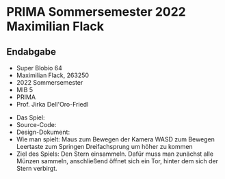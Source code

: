 # PRIMA Sommersemester 2022 Maximilian Flack

## Endabgabe
  * Super Blobio 64
  * Maximilian Flack, 263250
  * 2022 Sommersemester
  * MIB 5
  * PRIMA
  * Prof. Jirka Dell'Oro-Friedl
  - Das Spiel: 
  - Source-Code:
  - Design-Dokument:
  - Wie man spielt:
    Maus zum Bewegen der Kamera
    WASD zum Bewegen
    Leertaste zum Springen
    Dreifachsprung um höher zu kommen
  - Ziel des Spiels:
    Den Stern einsammeln.
    Dafür muss man zunächst alle Münzen sammeln, anschließend öffnet sich ein Tor, hinter dem sich der Stern verbirgt.